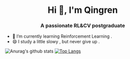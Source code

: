 <h1 align="center">Hi 👋, I'm Qingren</h1>
<h3 align="center">A passionate RL&CV postgraduate</h3>

- 🌱 I’m currently learning Reinforcement Learning .
- 😄 I study a little slowy , but never give up .

![Anurag's github stats](https://github-readme-stats.vercel.app/api?username=Qingrenn&show_icons=true&theme=merko&title_color=EEAD0E)
[![Top Langs](https://github-readme-stats.vercel.app/api/top-langs/?username=Qingrenn&hide=assembly,c)](https://github.com/anuraghazra/github-readme-stats)


<!--
**Qingrenn/Qingrenn** is a ✨ _special_ ✨ repository because its `README.md` (this file) appears on your GitHub profile.



Here are some ideas to get you started:

- 🔭 I’m currently working on ...
- 🌱 I’m currently learning ...
- 👯 I’m looking to collaborate on ...
- 🤔 I’m looking for help with ...
- 💬 Ask me about ...
- 📫 How to reach me: ...
- 😄 Pronouns: ...
- ⚡ Fun fact: ...
-->
